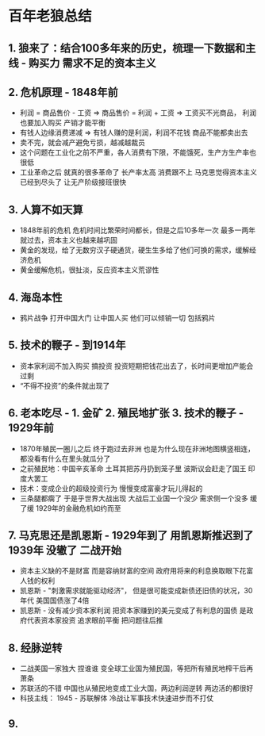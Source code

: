 # 百年老狼总结

## 1. 狼来了：结合100多年来的历史，梳理一下数据和主线 - 购买力 需求不足的资本主义

## 2. 危机原理 - 1848年前
* 利润 = 商品售价 - 工资 => 商品售价 = 利润 + 工资 => 工资买不光商品， 利润也要加入购买 产销才能平衡
* 有钱人边缘消费递减 => 有钱人赚的是利润，利润不花钱 商品不能都卖出去
* 卖不完，就会减产避免亏损，越减越裁员
* 这个问题在工业化之前不严重，各人消费有下限，不能饿死，生产方生产率也很低
* 工业革命之后 就真的很多革命了 长产率太高 消费跟不上 马克思觉得资本主义已经到尽头了 让无产阶级接班很快

## 3. 人算不如天算
* 1848年前的危机 危机时间比繁荣时间都长，但是之后10多年一次 最多一两年就过去，资本主义也越来越巩固
* 黄金的发现，给了无数穷汉子硬通货，硬生生多给了他们可换的需求，缓解经济危机
* 黄金缓解危机，很扯淡，反应资本主义荒谬性

## 4. 海岛本性
* 鸦片战争 打开中国大门 让中国人买 他们可以倾销一切 包括鸦片

## 5. 技术的鞭子 - 到1914年
* 资本家利润不加入购买 搞投资 投资短期把钱花出去了，长时间更增加产能会过剩
* “不得不投资”的条件就出现了

## 6. 老本吃尽 - 1. 金矿 2. 殖民地扩张 3. 技术的鞭子 - 1929年前
* 1870年殖民一圈儿之后 终于跑过去非洲 也是为什么现在非洲地图横竖相连，都没看有什么在里头就瓜分了
* 之前殖民地：中国辛亥革命 土耳其把苏丹扔到笼子里 波斯议会赶走了国王 印度大罢工
* 技术：变成企业的超级投资行为 慢慢变成富豪才玩儿得起的
* 三条腿都瘸了 于是乎世界大战出现 大战后工业国一个没少 需求侧一个没多 缓了缓 1929年的金融危机如约而至

## 7. 马克思还是凯恩斯 - 1929年到了 用凯恩斯推迟到了1939年 没辙了 二战开始
* 资本主义缺的不是财富 而是容纳财富的空间 政府用将来的利息换取眼下花富人钱的权利
* 凯恩斯 - "刺激需求就能驱动经济"， 但是很可能变成新债还旧债的状况，30年代 美国国债涨了4倍
* 凯恩斯 - 没有减少资本家利润 把资本家赚到的美元变成了有利息的国债 是政府代表资本家投资 追求眼前平衡 把问题往后推

## 8. 经脉逆转
* 二战美国一家独大 捏谁谁 变全球工业国为殖民国，等把所有殖民地榨干后再萧条
* 苏联活的不错 中国也从殖民地变成工业大国，两边利润逆转 两边活的都很好
* 科技主线： 1945 - 苏联解体 冷战让军事技术快速进步而不打仗

## 9. 
